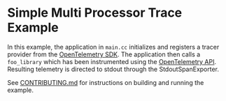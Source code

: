 
# Simple Multi Processor Trace Example

In this example, the application in `main.cc` initializes and registers a tracer
provider from the [OpenTelemetry
SDK](https://github.com/open-telemetry/opentelemetry-cpp). The application then
calls a `foo_library` which has been instrumented using the [OpenTelemetry
API](https://github.com/open-telemetry/opentelemetry-cpp/tree/main/api).
Resulting telemetry is directed to stdout through the StdoutSpanExporter.

See [CONTRIBUTING.md](../../CONTRIBUTING.md) for instructions on building and
running the example.
